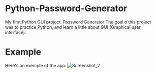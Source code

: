 # Python-Password-Generator

My first Python GUI project: Password Generator
The goal o this project was to practice Python, and learn a little about GUI (Graphical user interface).

# Example

Here's an exemple of the app:
![Screenshot_2](https://github.com/ErickBode/password-generator/assets/72450920/18dc3c56-0cc9-4134-b97b-bd50d198f1e4)
